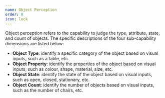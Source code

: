 ```yaml
---
name: Object Perception
order: 0
icon: lock
---
```


Object perception refers to the capability to judge the type, attribute, state, and count of objects. The specific descriptions of the four sub-capability dimensions are listed below:
- **Object Type**: identify a specific category of the object based on visual inputs, such as a table, etc.
- **Object Property**: identify the properties of the object based on visual inputs, such as colour, shape, material, size, etc. 
- **Object State**: identify the state of the object based on visual inputs, such as open, closed, stationary, etc.
- **Object Count**: identify the number of objects based on visual inputs, such as the number of chairs, etc.

